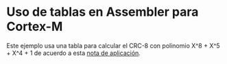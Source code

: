# Uso de tablas en Assembler para Cortex-M

Este ejemplo usa una tabla para calcular el CRC-8 con polinomio X^8 + X^5 + X^4 + 1 de acuerdo a esta [nota de aplicación](https://www.maximintegrated.com/en/design/technical-documents/app-notes/2/27.html). 
